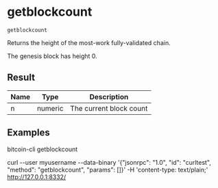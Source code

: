 # getblockcount

`getblockcount`

Returns the height of the most-work fully-validated chain.

The genesis block has height 0.

## Result

| Name | Type    | Description             |
| ---- | ------- | ----------------------- |
| n    | numeric | The current block count |

## Examples

bitcoin-cli getblockcount

curl --user myusername --data-binary '{"jsonrpc": "1.0", "id": "curltest", "method": "getblockcount", "params": []}' -H 'content-type: text/plain;' http://127.0.0.1:8332/